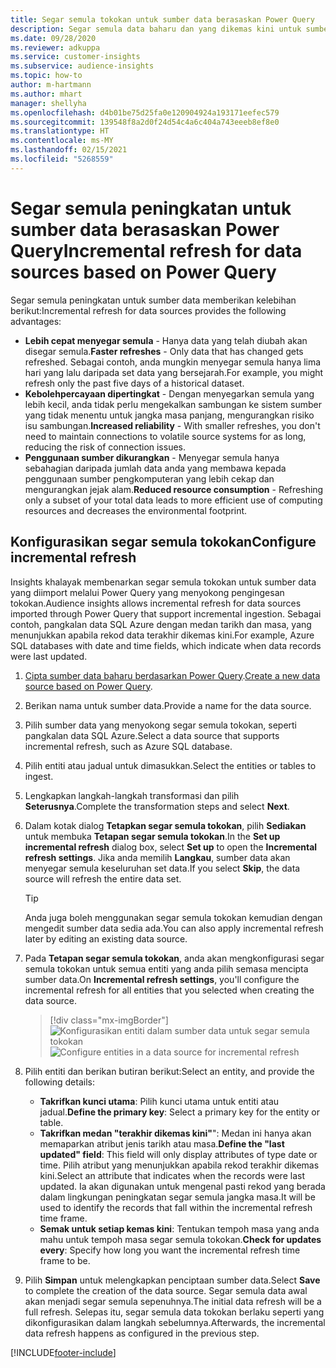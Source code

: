 ```yaml
---
title: Segar semula tokokan untuk sumber data berasaskan Power Query
description: Segar semula data baharu dan yang dikemas kini untuk sumber data besar berdasarkan Power Query.
ms.date: 09/28/2020
ms.reviewer: adkuppa
ms.service: customer-insights
ms.subservice: audience-insights
ms.topic: how-to
author: m-hartmann
ms.author: mhart
manager: shellyha
ms.openlocfilehash: d4b01be75d25fa0e120904924a193171eefec579
ms.sourcegitcommit: 139548f8a2d0f24d54c4a6c404a743eeeb8ef8e0
ms.translationtype: HT
ms.contentlocale: ms-MY
ms.lasthandoff: 02/15/2021
ms.locfileid: "5268559"
---
```

# <a name="incremental-refresh-for-data-sources-based-on-power-query"></a><span data-ttu-id="5066f-103">Segar semula peningkatan untuk sumber data berasaskan Power Query</span><span class="sxs-lookup"><span data-stu-id="5066f-103">Incremental refresh for data sources based on Power Query</span></span>

<span data-ttu-id="5066f-104">Segar semula peningkatan untuk sumber data memberikan kelebihan berikut:</span><span class="sxs-lookup"><span data-stu-id="5066f-104">Incremental refresh for data sources provides the following advantages:</span></span>

- <span data-ttu-id="5066f-105">**Lebih cepat menyegar semula** - Hanya data yang telah diubah akan disegar semula.</span><span class="sxs-lookup"><span data-stu-id="5066f-105">**Faster refreshes** - Only data that has changed gets refreshed.</span></span> <span data-ttu-id="5066f-106">Sebagai contoh, anda mungkin menyegar semula hanya lima hari yang lalu daripada set data yang bersejarah.</span><span class="sxs-lookup"><span data-stu-id="5066f-106">For example, you might refresh only the past five days of a historical dataset.</span></span>
- <span data-ttu-id="5066f-107">**Kebolehpercayaan dipertingkat** - Dengan menyegarkan semula yang lebih kecil, anda tidak perlu mengekalkan sambungan ke sistem sumber yang tidak menentu untuk jangka masa panjang, mengurangkan risiko isu sambungan.</span><span class="sxs-lookup"><span data-stu-id="5066f-107">**Increased reliability** - With smaller refreshes, you don't need to maintain connections to volatile source systems for as long, reducing the risk of connection issues.</span></span>
- <span data-ttu-id="5066f-108">**Penggunaan sumber dikurangkan** - Menyegar semula hanya sebahagian daripada jumlah data anda yang membawa kepada penggunaan sumber pengkomputeran yang lebih cekap dan mengurangkan jejak alam.</span><span class="sxs-lookup"><span data-stu-id="5066f-108">**Reduced resource consumption** - Refreshing only a subset of your total data leads to more efficient use of computing resources and decreases the environmental footprint.</span></span>

## <a name="configure-incremental-refresh"></a><span data-ttu-id="5066f-109">Konfigurasikan segar semula tokokan</span><span class="sxs-lookup"><span data-stu-id="5066f-109">Configure incremental refresh</span></span>

<span data-ttu-id="5066f-110">Insights khalayak membenarkan segar semula tokokan untuk sumber data yang diimport melalui Power Query yang menyokong pengingesan tokokan.</span><span class="sxs-lookup"><span data-stu-id="5066f-110">Audience insights allows incremental refresh for data sources imported through Power Query that support incremental ingestion.</span></span> <span data-ttu-id="5066f-111">Sebagai contoh, pangkalan data SQL Azure dengan medan tarikh dan masa, yang menunjukkan apabila rekod data terakhir dikemas kini.</span><span class="sxs-lookup"><span data-stu-id="5066f-111">For example, Azure SQL databases with date and time fields, which indicate when data records were last updated.</span></span>

1. <span data-ttu-id="5066f-112">[Cipta sumber data baharu berdasarkan Power Query](connect-power-query.md).</span><span class="sxs-lookup"><span data-stu-id="5066f-112">[Create a new data source based on Power Query](connect-power-query.md).</span></span>

1. <span data-ttu-id="5066f-113">Berikan nama untuk sumber data.</span><span class="sxs-lookup"><span data-stu-id="5066f-113">Provide a name for the data source.</span></span>

1. <span data-ttu-id="5066f-114">Pilih sumber data yang menyokong segar semula tokokan, seperti pangkalan data SQL Azure.</span><span class="sxs-lookup"><span data-stu-id="5066f-114">Select a data source that supports incremental refresh, such as Azure SQL database.</span></span>

1. <span data-ttu-id="5066f-115">Pilih entiti atau jadual untuk dimasukkan.</span><span class="sxs-lookup"><span data-stu-id="5066f-115">Select the entities or tables to ingest.</span></span>

1. <span data-ttu-id="5066f-116">Lengkapkan langkah-langkah transformasi dan pilih **Seterusnya**.</span><span class="sxs-lookup"><span data-stu-id="5066f-116">Complete the transformation steps and select **Next**.</span></span>

1. <span data-ttu-id="5066f-117">Dalam kotak dialog **Tetapkan segar semula tokokan**, pilih **Sediakan** untuk membuka **Tetapan segar semula tokokan**.</span><span class="sxs-lookup"><span data-stu-id="5066f-117">In the **Set up incremental refresh** dialog box, select **Set up** to open the **Incremental refresh settings**.</span></span> <span data-ttu-id="5066f-118">Jika anda memilih **Langkau**, sumber data akan menyegar semula keseluruhan set data.</span><span class="sxs-lookup"><span data-stu-id="5066f-118">If you select **Skip**, the data source will refresh the entire data set.</span></span>
   > [!TIP]
   > <span data-ttu-id="5066f-119">Anda juga boleh menggunakan segar semula tokokan kemudian dengan mengedit sumber data sedia ada.</span><span class="sxs-lookup"><span data-stu-id="5066f-119">You can also apply incremental refresh later by editing an existing data source.</span></span>

1. <span data-ttu-id="5066f-120">Pada **Tetapan segar semula tokokan**, anda akan mengkonfigurasi segar semula tokokan untuk semua entiti yang anda pilih semasa mencipta sumber data.</span><span class="sxs-lookup"><span data-stu-id="5066f-120">On **Incremental refresh settings**, you'll configure the incremental refresh for all entities that you selected when creating the data source.</span></span>

   > [!div class="mx-imgBorder"]
   > <span data-ttu-id="5066f-121">![Konfigurasikan entiti dalam sumber data untuk segar semula tokokan](media/incremental-refresh-settings.png "Konfigurasikan entiti dalam sumber data untuk segar semula tokokan")</span><span class="sxs-lookup"><span data-stu-id="5066f-121">![Configure entities in a data source for incremental refresh](media/incremental-refresh-settings.png "Configure entities in a data source for incremental refresh")</span></span>

1. <span data-ttu-id="5066f-122">Pilih entiti dan berikan butiran berikut:</span><span class="sxs-lookup"><span data-stu-id="5066f-122">Select an entity, and provide the following details:</span></span>

   - <span data-ttu-id="5066f-123">**Takrifkan kunci utama**: Pilih kunci utama untuk entiti atau jadual.</span><span class="sxs-lookup"><span data-stu-id="5066f-123">**Define the primary key**: Select a primary key for the entity or table.</span></span>
   - <span data-ttu-id="5066f-124">**Takrifkan medan "terakhir dikemas kini"**": Medan ini hanya akan memaparkan atribut jenis tarikh atau masa.</span><span class="sxs-lookup"><span data-stu-id="5066f-124">**Define the "last updated" field**: This field will only display attributes of type date or time.</span></span> <span data-ttu-id="5066f-125">Pilih atribut yang menunjukkan apabila rekod terakhir dikemas kini.</span><span class="sxs-lookup"><span data-stu-id="5066f-125">Select an attribute that indicates when the records were last updated.</span></span> <span data-ttu-id="5066f-126">Ia akan digunakan untuk mengenal pasti rekod yang berada dalam lingkungan peningkatan segar semula jangka masa.</span><span class="sxs-lookup"><span data-stu-id="5066f-126">It will be used to identify the records that fall within the incremental refresh time frame.</span></span>
   - <span data-ttu-id="5066f-127">**Semak untuk setiap kemas kini**: Tentukan tempoh masa yang anda mahu untuk tempoh masa segar semula tokokan.</span><span class="sxs-lookup"><span data-stu-id="5066f-127">**Check for updates every**: Specify how long you want the incremental refresh time frame to be.</span></span>

1. <span data-ttu-id="5066f-128">Pilih **Simpan** untuk melengkapkan penciptaan sumber data.</span><span class="sxs-lookup"><span data-stu-id="5066f-128">Select **Save** to complete the creation of the data source.</span></span> <span data-ttu-id="5066f-129">Segar semula data awal akan menjadi segar semula sepenuhnya.</span><span class="sxs-lookup"><span data-stu-id="5066f-129">The initial data refresh will be a full refresh.</span></span> <span data-ttu-id="5066f-130">Selepas itu, segar semula data tokokan berlaku seperti yang dikonfigurasikan dalam langkah sebelumnya.</span><span class="sxs-lookup"><span data-stu-id="5066f-130">Afterwards, the incremental data refresh happens as configured in the previous step.</span></span>


[!INCLUDE[footer-include](../includes/footer-banner.md)]